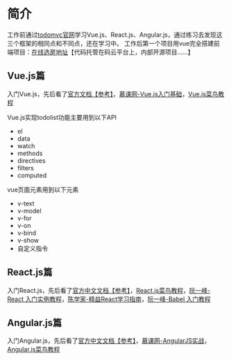# 简介
工作前通过[todomvc官网](http://todomvc.com/)学习Vue.js、React.js、Angular.js，通过练习去发现这三个框架的相同点和不同点，还在学习中。
工作后第一个项目用vue完全搭建前端项目：[在线选房地址](https://gitee.com/HangZhouFangLv/choose-online-webAdmin)【代码托管在码云平台上，内部开源项目……】


## Vue.js篇
入门Vue.js，先后看了[官方文档【参考】](http://cn.vuejs.org/v2/guide/installation.html)，[慕课网-Vue.js入门基础](http://www.imooc.com/learn/694)，[Vue.js菜鸟教程](http://www.runoob.com/vue2/vue-tutorial.html)

Vue.js实现todolist功能主要用到以下API
- el
- data
- watch
- methods
- directives
- filters
- computed

vue页面元素用到以下元素
- v-text
- v-model
- v-for
- v-on
- v-bind
- v-show
- 自定义指令

## React.js篇
入门React.js，先后看了[官方中文文档【参考】](http://reactjs.cn/react/docs/getting-started-zh-CN.html)，[React.js菜鸟教程](http://www.runoob.com/react/react-tutorial.html)，[阮一峰-React 入门实例教程](http://www.ruanyifeng.com/blog/2015/03/react.html)，[陈学家-精益React学习指南](https://zhuanlan.zhihu.com/p/21107252)，[阮一峰-Babel 入门教程](http://www.ruanyifeng.com/blog/2016/01/babel.html)



## Angular.js篇
入门Angular.js，先后看了[官方中文文档【参考】](https://angular.cn/docs/ts/latest/)，[慕课网-AngularJS实战](http://www.imooc.com/learn/156)，[Angular.js菜鸟教程](http://www.runoob.com/angularjs/angularjs-tutorial.html)


